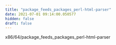 ```yaml
---
title: "package_feeds_packages_perl-html-parser"
date: 2021-07-01 09:14:00.050577
hidden: false
draft: false
---
```


x86/64/package_feeds_packages_perl-html-parser

